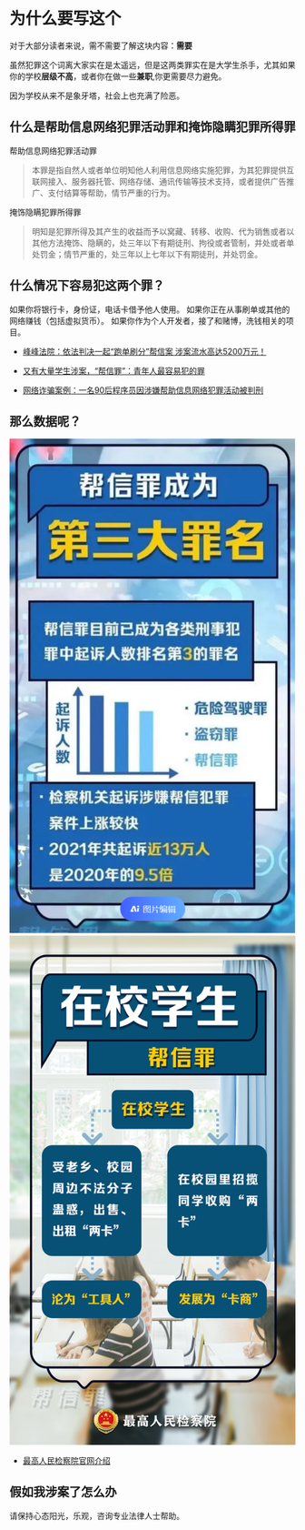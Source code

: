 # 为什么要写这个

对于大部分读者来说，需不需要了解这块内容：**需要**

虽然犯罪这个词离大家实在是太遥远，但是这两类罪实在是大学生杀手，尤其如果你的学校**层级不高**，或者你在做一些**兼职**,你更需要尽力避免。

因为学校从来不是象牙塔，社会上也充满了险恶。

## 什么是帮助信息网络犯罪活动罪和掩饰隐瞒犯罪所得罪

帮助信息网络犯罪活动罪

> 本罪是指自然人或者单位明知他人利用信息网络实施犯罪，为其犯罪提供互联网接入、服务器托管、网络存储、通讯传输等技术支持，或者提供广告推广、支付结算等帮助，情节严重的行为。


掩饰隐瞒犯罪所得罪

> 明知是犯罪所得及其产生的收益而予以窝藏、转移、收购、代为销售或者以其他方法掩饰、隐瞒的，处三年以下有期徒刑、拘役或者管制，并处或者单处罚金；情节严重的，处三年以上七年以下有期徒刑，并处罚金。



## 什么情况下容易犯这两个罪？

如果你将银行卡，身份证，电话卡借予他人使用。
如果你正在从事刷单或其他的网络赚钱（包括虚拟货币）。
如果你作为个人开发者，接了和赌博，洗钱相关的项目。

* [峰峰法院：依法判决一起“跑单刷分”帮信案 涉案流水高达5200万元！](https://www.thepaper.cn/newsDetail_forward_24755399)

* [又有大量学生涉案，“帮信罪”：青年人最容易犯的罪](https://baijiahao.baidu.com/s?id=1786214847398038653&wfr=spider&for=pc)

* [网络诈骗案例：一名90后程序员因涉嫌帮助信息网络犯罪活动被判刑](https://baijiahao.baidu.com/s?id=1767408096003265613&wfr=spider&for=pc)




## 那么数据呢？

![图片1](./img/bangxin.PNG)
![图片2](./img/student.png)

* [最高人民检察院官网介绍](https://www.spp.gov.cn/spp/zdgz/tj/202207/t20220723_567126.shtml)


## 假如我涉案了怎么办

请保持心态阳光，乐观，咨询专业法律人士帮助。

